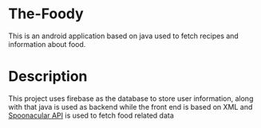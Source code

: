 # The-Foody
This is an android application based on java used to fetch recipes and information about food.

# Description
This project uses firebase as the database to store user information, along with that java is used as backend while the front end is based on XML and [Spoonacular API](https://spoonacular.com/food-api) is used to fetch food related data
